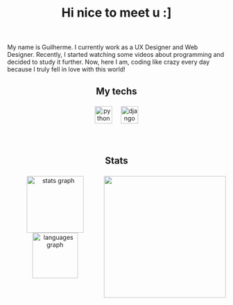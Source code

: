 <h1 align="center">Hi nice to meet u :]</h1>

###

<br clear="both">

<p align="left">My name is Guilherme. I currently work as a UX Designer and Web Designer. Recently, I started watching some videos about programming and decided to study it further. Now, here I am, coding like crazy every day because I truly fell in love with this world!</p>

###

<h2 align="center">My techs</h2>

###

<div align="center">
  <img src="https://cdn.jsdelivr.net/gh/devicons/devicon/icons/python/python-original.svg" height="40" alt="python logo"  />
  <img width="12" />
  <img src="https://cdn.jsdelivr.net/gh/devicons/devicon/icons/django/django-plain.svg" height="40" alt="django logo"  />
</div>

###

<br clear="both">

<h2 align="center">Stats</h2>

###

<img align="right" height="281" src="https://i.imgur.com/leZOdBP.gif"  />

###

<div align="center">
  <img src="https://github-readme-stats.vercel.app/api?username=guimartic&hide_title=false&hide_rank=false&show_icons=true&include_all_commits=true&count_private=true&disable_animations=false&theme=dracula&locale=en&hide_border=false&order=1" height="131" alt="stats graph"  />
  <img src="https://github-readme-stats.vercel.app/api/top-langs?username=guimartic&locale=en&hide_title=false&layout=compact&card_width=320&langs_count=5&theme=dracula&hide_border=false&order=2&custom_title=Most%20Used%20Languages" height="105" alt="languages graph"  />
</div>

###
